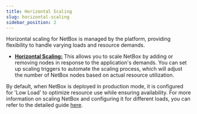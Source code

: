 ```yaml
---
title: Horizontal Scaling
slug: horizontal-scaling
sidebar_position: 2
---
```


Horizontal scaling for NetBox is managed by the platform, providing flexibility to handle varying loads and resource demands.

- **[Horizontal Scaling:](/application-setting/scaling-and-clustering/horizontal-scaling)** This allows you to scale NetBox by adding or removing nodes in response to the application's demands. You can set up scaling triggers to automate the scaling process, which will adjust the number of NetBox nodes based on actual resource utilization.

By default, when NetBox is deployed in production mode, it is configured for 'Low Load' to optimize resource use while ensuring availability. For more information on scaling NetBox and configuring it for different loads, you can refer to the detailed guide [here](/netbox-hosting/netbox-getting-started/netbox-installation).
